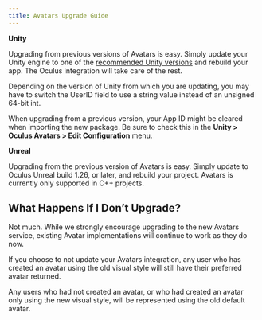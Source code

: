 ```yaml
---
title: Avatars Upgrade Guide
---
```


**Unity**

Upgrading from previous versions of Avatars is easy. Simply update your Unity engine to one of the [recommended Unity versions](/documentation/unity/latest/concepts/unity-req/) and rebuild your app. The Oculus integration will take care of the rest. 

Depending on the version of Unity from which you are updating, you may have to switch the UserID field to use a string value instead of an unsigned 64-bit int.

When upgrading from a previous version, your App ID might be cleared when importing the new package. Be sure to check this in the **Unity &gt; Oculus Avatars &gt; Edit Configuration** menu.

**Unreal**

Upgrading from the previous version of Avatars is easy. Simply update to Oculus Unreal build 1.26, or later, and rebuild your project. Avatars is currently only supported in C++ projects.

## What Happens If I Don’t Upgrade?

Not much. While we strongly encourage upgrading to the new Avatars service, existing Avatar implementations will continue to work as they do now.

If you choose to not update your Avatars integration, any user who has created an avatar using the old visual style will still have their preferred avatar returned.

Any users who had not created an avatar, or who had created an avatar only using the new visual style, will be represented using the old default avatar.
